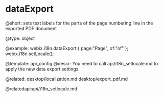 dataExport
=============

@short:
	sets text labels for the parts of the page numbering line in the exported PDF document

@type: object

@example:
webix.i18n.dataExport:{
	page:"Page",
	of:"of"
};
webix.i18n.setLocale();

@template:	api_config
@descr:
You need to call api/i18n_setlocale.md to apply the new data export settings.

@related:
desktop/localization.md
desktop/export_pdf.md

@relatedapi:api/i18n_setlocale.md


